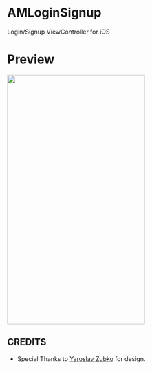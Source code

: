 # AMLoginSignup
Login/Signup ViewController for iOS


# Preview 

<img src="https://raw.githubusercontent.com/amirdew/AMLoginSignup/master/AMLS-preview.gif" width="320" height="580"><br>

## CREDITS
* Special Thanks to [Yaroslav Zubko](https://dribbble.com/Yar_Z) for design.
